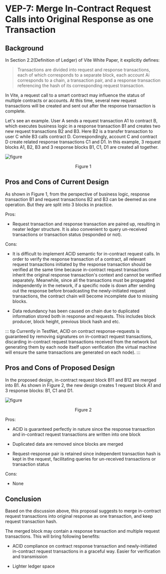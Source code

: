 # VEP-7: Merge In-Contract Request Calls into Original Response as one Transaction

## Background

In Section 2.2(Definition of Ledger) of Vite White Paper, it explicitly defines:

>Transactions are divided into request and response transactions, each of which corresponds to a separate block, each account Ai corresponds to a chain, a transaction pair, and a response transaction referencing the hash of its corresponding request transaction.

In Vite, a request call to a smart contract may influence the status of multiple contracts or accounts. At this time, several new request transactions will be created and sent out after the response transaction is complete.

Let's see an example. User A sends a request transaction A1 to contract B, which executes business logic in a response transaction B1 and creates two new request transactions B2 and B3. 
Here B2 is a transfer transaction to user C while B3 calls contract D. Correspondingly, account C and contract D create related response transactions C1 and D1. In this example, 3 request blocks A1, B2, B3 and 3 response blocks B1, C1, D1 are created all together.

![figure](~images/vep6-no-merge.png)<div align="center">Figure 1</div>

## Pros and Cons of Current Design

As shown in Figure 1, from the perspective of business logic, response transaction B1 and request transactions B2 and B3 can be deemed as one operation. But they are split into 3 blocks in practice.

Pros:

* Request transaction and response transaction are paired up, resulting in neater ledger structure. It is also convenient to query un-received transactions or transaction status (responded or not).

Cons:

* It is difficult to implement ACID semantic for in-contract request calls. In order to verify the response transaction of a contract, all relevant request transactions initiated by the response transaction should be verified at the same time because in-contract request transactions inherit the original response transaction's context and cannot be verified separately. 
Meanwhile, since all the transactions must be propagated independently in the network, if a specific node is down after sending out the response before broadcasting the newly-initiated request transactions, the contract chain will become incomplete due to missing blocks.

* Data redundancy has been caused on chain due to duplicated information stored both in response and requests. This includes block producer, block height, previous block hash and etc.

::: tip
Currently in TestNet, ACID on contract response-requests is guaranteed by removing signatures on in-contract request transactions, discarding in-contract request transactions received from the network but generating them by each node itself upon verification (the virtual machine will ensure the same transactions are generated on each node). 
:::

## Pros and Cons of Proposed Design

In the proposed design, in-contract request block B11 and B12 are merged into B1. As shown in Figure 2, the new design creates 1 request block A1 and 3 response blocks: B1, C1 and D1.

![figure](~images/vep6-merge.png)<div align="center">Figure 2</div>

Pros:

* ACID is guaranteed perfectly in nature since the response transaction and in-contract request transactions are written into one block

* Duplicated data are removed since blocks are merged

* Request-response pair is retained since independent transaction hash is kept in the request, facilitating queries for un-received transactions or transaction status

Cons:

* None

## Conclusion

Based on the discussion above, this proposal suggests to merge in-contract request transactions into original response as one transaction, and keep request transaction hash.

The merged block may contain a response transaction and multiple request transactions. This will bring following benefits:

* ACID compliance on contract response transaction and newly-initiated in-contract request transactions in a graceful way. Easier for verification and transmission

* Lighter ledger space
